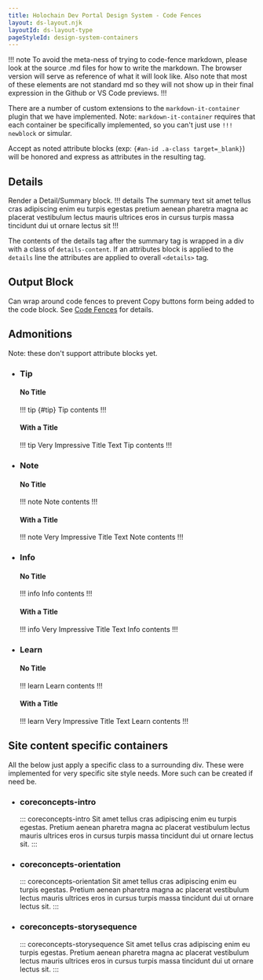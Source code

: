 ```yaml
---
title: Holochain Dev Portal Design System - Code Fences 
layout: ds-layout.njk
layoutId: ds-layout-type
pageStyleId: design-system-containers
---
```


!!! note
To avoid the meta-ness of trying to code-fence markdown, please look at the source .md files for how to write the markdown. The browser version will serve as reference of what it will look like. Also note that most of these elements are not standard md so they will not show up in their final expression in the Github or VS Code previews.
!!!

There are a number of custom extensions to the `markdown-it-container` plugin that we have implemented. 
Note: `markdown-it-container` requires that each container be specifically implemented, so you can't just use `!!! newblock` or simular. 

Accept as noted attribute blocks (exp: `{#an-id .a-class target=_blank}`) will be honored and express as attributes in the resulting tag.

## Details
Render a Detail/Summary block. 
!!! details The summary text
sit amet tellus cras adipiscing enim eu turpis egestas pretium aenean pharetra magna ac placerat vestibulum lectus mauris ultrices eros in cursus turpis massa tincidunt dui ut ornare lectus sit
!!!

The contents of the details tag after the summary tag is wrapped in a div with a class of `details-content`. If an attributes block is applied to the `details` line the attributes are applied to overall `<details>` tag.

## Output Block
Can wrap around code fences to prevent Copy buttons form being added to the code block. See [Code Fences](../code-fences/) for details.

## Admonitions
Note: these don't support attribute blocks yet.

- ### Tip
  #### No Title
  !!! tip {#tip}
  Tip contents
  !!!

  #### With a Title
  !!! tip Very Impressive Title Text
  Tip contents
  !!!

- ### Note
  #### No Title
  !!! note 
  Note contents
  !!!

  #### With a Title
  !!! note Very Impressive Title Text
  Note contents
  !!!

- ### Info
  #### No Title
  !!! info 
  Info contents
  !!!

  #### With a Title
  !!! info Very Impressive Title Text
  Info contents
  !!!

- ### Learn
  #### No Title
  !!! learn 
  Learn contents
  !!!

  #### With a Title
  !!! learn Very Impressive Title Text
  Learn contents
  !!!

## Site content specific containers
All the below just apply a specific class to a surrounding div. These were implemented for very specific site style needs. More such can be created if need be.

- ### coreconcepts-intro
  ::: coreconcepts-intro
  Sit amet tellus cras adipiscing enim eu turpis egestas. Pretium aenean pharetra magna ac placerat vestibulum lectus mauris ultrices eros in cursus turpis massa tincidunt dui ut ornare lectus sit.
  :::

- ### coreconcepts-orientation
  ::: coreconcepts-orientation
  Sit amet tellus cras adipiscing enim eu turpis egestas. Pretium aenean pharetra magna ac placerat vestibulum lectus mauris ultrices eros in cursus turpis massa tincidunt dui ut ornare lectus sit.
  :::

- ### coreconcepts-storysequence
  ::: coreconcepts-storysequence
  Sit amet tellus cras adipiscing enim eu turpis egestas. Pretium aenean pharetra magna ac placerat vestibulum lectus mauris ultrices eros in cursus turpis massa tincidunt dui ut ornare lectus sit.
  :::

